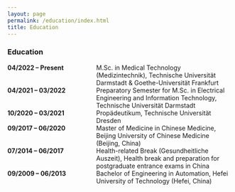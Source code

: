 ```yaml
---
layout: page
permalink: /education/index.html
title: Education
---
```


### Education

<dl>
  <dt style="width: 180px; float: left; font-weight: bold;">04/2022 – Present</dt>
  <dd style="margin-left: 200px;">M.Sc. in Medical Technology (Medizintechnik), Technische Universität Darmstadt & Goethe-Universität Frankfurt</dd>

  <dt style="width: 180px; float: left; font-weight: bold;">04/2021 – 03/2022</dt>
  <dd style="margin-left: 200px;">Preparatory Semester for M.Sc. in Electrical Engineering and Information Technology, Technische Universität Darmstadt</dd>

  <dt style="width: 180px; float: left; font-weight: bold;">10/2020 – 03/2021</dt>
  <dd style="margin-left: 200px;">Propädeutikum, Technische Universität Dresden</dd>

  <dt style="width: 180px; float: left; font-weight: bold;">09/2017 – 06/2020</dt>
  <dd style="margin-left: 200px;">Master of Medicine in Chinese Medicine, Beijing University of Chinese Medicine (Beijing, China)</dd>

  <dt style="width: 180px; float: left; font-weight: bold;">07/2014 – 06/2017</dt>
  <dd style="margin-left: 200px;">Health-related Break (Gesundheitliche Auszeit), Health break and preparation for postgraduate entrance exams in China</dd>

  <dt style="width: 180px; float: left; font-weight: bold;">09/2009 – 06/2013</dt>
  <dd style="margin-left: 200px;">Bachelor of Engineering in Automation, Hefei University of Technology (Hefei, China)</dd>
</dl>

<br style="clear: both;" />
